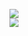 [![](https://img.shields.io/badge/Made%20With-Github%20Spray-lightgrey.svg?style=for-the-badge&logo=github)](https://github.com/Annihil/github-spray#5825)  
[![](https://i.imgur.com/2DrTn0Z.gif)](https://github.com/Annihil/github-spray)